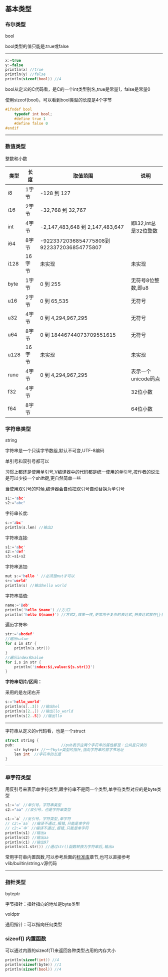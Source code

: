 ## 基本类型

### 布尔类型

bool

bool类型的值只能是:true或false

------

```c
x:=true
y:=false
println(x) //true
println(y) //false
println(sizeof(bool)) //4
```

bool从定义的C代码看，是C的一个int类型别名,true是常量1，false是常量0

使用sizeof(bool)，可以看到bool类型的长度是4个字节

```c
#ifndef bool
	typedef int bool;
	#define true 1
	#define false 0
#endif
```



------

### 数值类型

整数和小数

| 类型 | 长度   | 取值范围                                  | 说明                  |
| ---- | ------ | ----------------------------------------- | --------------------- |
| i8   | 1字节  | -128 到 127                               |                       |
| i16  | 2字节  | -32,768 到 32,767                         |                       |
| int  | 4字节  | -2,147,483,648 到 2,147,483,647           | 即i32,int总是32位整数 |
| i64  | 8字节  | -9223372036854775808到9223372036854775807 |                       |
| i128 | 16字节 | 未实现                                    | 未实现                |
| byte | 1字节  | 0 到 255                                  | 无符号8位整数,即u8    |
| u16  | 2字节  | 0 到 65,535                               | 无符号                |
| u32  | 4字节  | 0 到 4,294,967,295                        | 无符号                |
| u64  | 8字节  | 0 到 18446744073709551615                 | 无符号                |
| u128 | 16字节 | 未实现                                    | 未实现                |
| rune | 4字节  | 0 到 4,294,967,295                        | 表示一个unicode码点   |
| f32  | 4字节  |                                           | 32位小数              |
| f64  | 8字节  |                                           | 64位小数              |

### 字符串类型

string

字符串是一个只读字节数组,默认不可变,UTF-8编码

单引号和双引号都可以

习惯上都还是使用单引号,V编译器中的代码都是统一使用的单引号,按作者的说法是可以少按一个shift键,更自然简单一些

当使用双引号的时候,编译器会自动把双引号自动替换为单引号

```c
s1:='abc'
s2:="abc"
```

字符串长度: 

```c
s:='abc'
println(s.len) //输出3
```

字符串连接: 

```c
s1:='abc'
s2:='def'
s3:=s1+s2
```

字符串追加:

```c
mut s:='hello ' //必须是mut才可以
s+='world'
println(s) //输出hello world
```

字符串插值:

```c
name:='Bob'
println('hello $name') //方式1
println('hello ${name}') //方式2,效果一样,更常用于复杂的表达式,把表达式放在{}里面
```

遍历字符串:

```c
str:='abcdef'
//遍历value
for s in str {
    println(s.str())
}
//遍历index和value
for i,s in str {
    println('index:$i,value:${s.str()}')
}
```

**字符串切片/区间：**

采用的是左闭右开

```c
s:='hello_world'
println(s[..3]) //输出hel
println(s[2..]) //输出llo_world
println(s[2..5]) //输出llo
```



------

字符串从定义的v代码看，也是一个struct

```c
struct string {
pub: 					 //pub表示这两个字符串的属性都是：公共且只读的
	str byteptr //一个byte类型的指针,指向字符串的首字节地址
	len int  //字符串的长度
}
```

------

### 单字符类型

用反引号来表示单字符类型,跟字符串不是同一个类型,单字符类型对应的是byte类型

```c
s1:='a' //单引号，字符串类型
s2:="aa" //双引号，也是字符串类型

c1:=`a` //反引号，字符类型,单字符
// c2:=`aa` //编译不通过,报错,只能是单字符
// c2:=`中` //编译不通过,报错,只能是单字符
println(s1) //输出a
println(s2) //输出aa
println(c1) //输出97
println(c1.str()) //通过str()函数转换为字符串后,输出a
```

常用字符串内置函数,可以参考后面的[标准库](stdlibrary.md)章节,也可以直接参考vlib/builtin/string.v源代码

------

### 指针类型

byteptr 

字节指针：指针指向的地址是byte类型

voidptr

通用指针：可以指向任何类型

### sizeof() 内置函数

可以通过内置的sizeof(T)来返回各种类型占用的内存大小

```c
println(sizeof(int)) //4
println(sizeof(byte)) //1
println(sizeof(bool)) //4
```

